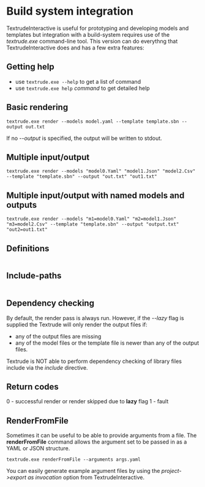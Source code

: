 # Build system integration

TextrudeInteractive is useful for prototyping and developing models and templates but integration with a build-system requires use of the *textrude.exe* command-line tool.  This version can do everythng that TextrudeInteractive does and has a few extra features:

## Getting help
- use ```textrude.exe --help``` to get a list of command
- use ```textrude.exe help``` *command* to get detailed help

## Basic rendering

```textrude.exe render --models model.yaml --template template.sbn --output out.txt```

If no *--output* is specified, the output will be written to stdout.

## Multiple input/output

```textrude.exe render --models "model0.Yaml" "model1.Json" "model2.Csv" --template "template.sbn" --output "out.txt" "out1.txt"```

## Multiple input/output with named models and outputs

```textrude.exe render --models "m1=model0.Yaml" "m2=model1.Json" "m3=model2.Csv" --template "template.sbn" --output "output.txt" "out2=out1.txt"```


## Definitions

```textrude.exe render --models model.yaml --template template.sbn --output out.txt --definitions "LANGUAGE=ENGLISH" "COUNTRY=UK"
```

## Include-paths

```textrude.exe render --models model.yaml --template template.sbn --output out.txt --include "d:\work\slib" "d:\work\lib2"
```
## Dependency checking

By default, the render pass is always run.  However, if the *--lazy* flag is supplied the Textrude will only render the output files if:
- any of the output files are missing
- any of the model files or the template file is newer than any of the output files.

Textrude is NOT able to perform dependency checking of library files include via the *include* directive.

## Return codes

0 - successful render or render skipped due to **lazy** flag 
1 - fault

## RenderFromFile

Sometimes it can be useful to be able to provide arguments from a file. The **renderFromFile** command allows the argument set to be passed in as a YAML or JSON structure.

```textrude.exe renderFromFile --arguments args.yaml```

You can easily generate example argument files by using the *project->export as invocation* option from TextrudeInteractive.









